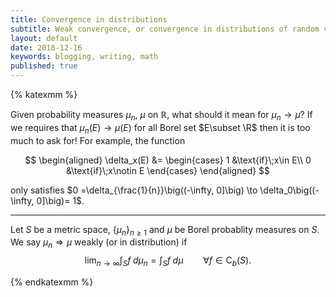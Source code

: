 ```yaml
---
title: Convergence in distributions 
subtitle: Weak convergence, or convergence in distributions of random variables
layout: default
date: 2018-12-16
keywords: blogging, writing, math
published: true
---
```

{% katexmm %}

Given probability measures $\mu_n$, $\mu$ on $\mathbb{R}$, what should it mean for $\mu_n\to \mu$? 
If we requires that $\mu_n(E)\to \mu(E)$ for all Borel set $E\subset \R$ then it is too much to ask for! For example, the function 

$$
    \begin{aligned}
        \delta_x(E) &=  
        \begin{cases}
        1 &\text{if}\;x\in E\\
        0 &\text{if}\;x\notin E
        \end{cases}
    \end{aligned} 
$$

only satisfies $0  =\delta_{\frac{1}{n}}\big((-\infty, 0]\big) \to \delta_0\big((-\infty, 0]\big)= 1$. 

---

<div class="theorem" text='Definition'>

Let $S$ be a metric space, $\{\mu_n\}_{n\geq 1}$ and $\mu$ be Borel probablity measures on $S$. We say $\mu_n \Longrightarrow \mu$ weakly (or in distribution) if 
$$
    \lim_{n\to \infty} \int_S f\;d\mu_n = \int_S f\;d\mu \qquad\forall f\in \mathrm{C}_b(S). 
$$

</div>


{% endkatexmm %}

